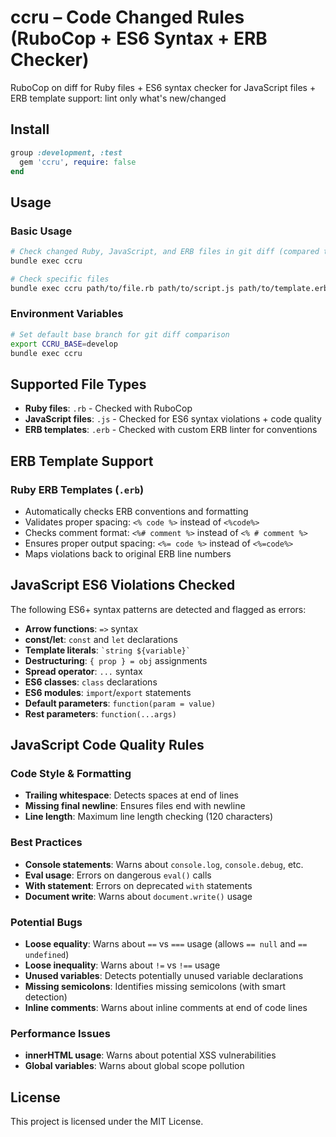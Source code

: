 # ccru – Code Changed Rules (RuboCop + ES6 Syntax + ERB Checker)

RuboCop on diff for Ruby files + ES6 syntax checker for JavaScript files + ERB template support: lint only what's new/changed

## Install

```ruby
group :development, :test
  gem 'ccru', require: false
end
```

## Usage

### Basic Usage

```bash
# Check changed Ruby, JavaScript, and ERB files in git diff (compared to merge-base)
bundle exec ccru

# Check specific files
bundle exec ccru path/to/file.rb path/to/script.js path/to/template.erb
```

### Environment Variables

```bash
# Set default base branch for git diff comparison
export CCRU_BASE=develop
bundle exec ccru
```

## Supported File Types

- **Ruby files**: `.rb` - Checked with RuboCop
- **JavaScript files**: `.js` - Checked for ES6 syntax violations + code quality
- **ERB templates**: `.erb` - Checked with custom ERB linter for conventions

## ERB Template Support

### Ruby ERB Templates (`.erb`)
- Automatically checks ERB conventions and formatting
- Validates proper spacing: `<% code %>` instead of `<%code%>`
- Checks comment format: `<%# comment %>` instead of `<% # comment %>`
- Ensures proper output spacing: `<%= code %>` instead of `<%=code%>`
- Maps violations back to original ERB line numbers

## JavaScript ES6 Violations Checked

The following ES6+ syntax patterns are detected and flagged as errors:

- **Arrow functions**: `=>` syntax
- **const/let**: `const` and `let` declarations
- **Template literals**: `` `string ${variable}` ``
- **Destructuring**: `{ prop } = obj` assignments
- **Spread operator**: `...` syntax
- **ES6 classes**: `class` declarations
- **ES6 modules**: `import`/`export` statements
- **Default parameters**: `function(param = value)`
- **Rest parameters**: `function(...args)`

## JavaScript Code Quality Rules

### Code Style & Formatting
- **Trailing whitespace**: Detects spaces at end of lines
- **Missing final newline**: Ensures files end with newline
- **Line length**: Maximum line length checking (120 characters)

### Best Practices
- **Console statements**: Warns about `console.log`, `console.debug`, etc.
- **Eval usage**: Errors on dangerous `eval()` calls
- **With statement**: Errors on deprecated `with` statements
- **Document write**: Warns about `document.write()` usage

### Potential Bugs
- **Loose equality**: Warns about `==` vs `===` usage (allows `== null` and `== undefined`)
- **Loose inequality**: Warns about `!=` vs `!==` usage
- **Unused variables**: Detects potentially unused variable declarations
- **Missing semicolons**: Identifies missing semicolons (with smart detection)
- **Inline comments**: Warns about inline comments at end of code lines

### Performance Issues
- **innerHTML usage**: Warns about potential XSS vulnerabilities
- **Global variables**: Warns about global scope pollution

## License

This project is licensed under the MIT License.
